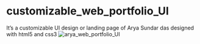 # customizable_web_portfolio_UI
It’s a customizable UI design or landing page of Arya Sundar das designed with html5 and css3
![arya_web_portfolio_UI](https://github.com/user-attachments/assets/e823e723-5177-498b-abc3-c195dde962cb)
